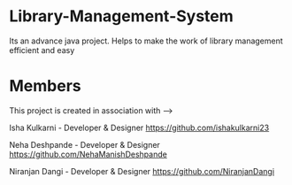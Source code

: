 # Library-Management-System
Its an advance java project. Helps to make the work of library management efficient and easy


# Members 
This project is created in association with -->  

Isha Kulkarni - Developer & Designer https://github.com/ishakulkarni23  

Neha Deshpande - Developer & Designer https://github.com/NehaManishDeshpande  

Niranjan Dangi - Developer & Designer https://github.com/NiranjanDangi  


